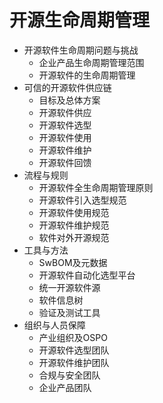 # 开源生命周期管理
* 开源软件生命周期问题与挑战
    * 企业产品生命周期管理范围
    * 开源软件的生命周期管理
* 可信的开源软件供应链
    * 目标及总体方案
    * 开源软件供应
    * 开源软件选型
    * 开源软件使用
    * 开源软件维护
    * 开源软件回馈
* 流程与规则
    * 开源软件全生命周期管理原则
    * 开源软件引入选型规范
    * 开源软件使用规范
    * 开源软件维护规范
    * 软件对外开源规范
* 工具与方法
    * SwBOM及元数据
    * 开源软件自动化选型平台
    * 统一开源软件源
    * 软件信息树
    * 验证及测试工具
* 组织与人员保障
    * 产业组织及OSPO
    * 开源软件选型团队
    * 开源软件维护团队
    * 合规与安全团队
    * 企业产品团队